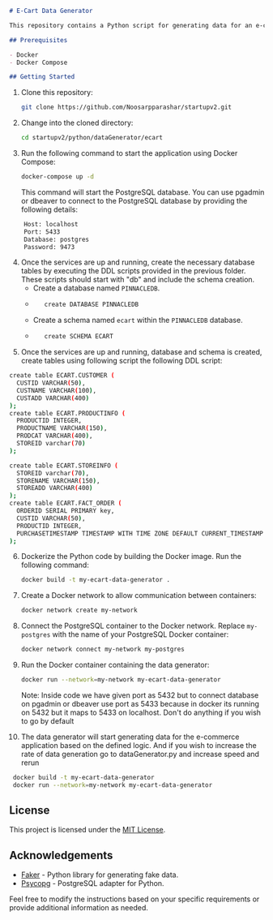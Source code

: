 ```markdown
# E-Cart Data Generator

This repository contains a Python script for generating data for an e-commerce application. The data generator can be Dockerized and run using Docker Compose.

## Prerequisites

- Docker
- Docker Compose

## Getting Started

```
1. Clone this repository:
   ```bash
   git clone https://github.com/Noosarpparashar/startupv2.git
   ```

2. Change into the cloned directory:
   ```bash
   cd startupv2/python/dataGenerator/ecart
   

3. Run the following command to start the application using Docker Compose:
   ```bash
   docker-compose up -d
   ```

   This command will start  the PostgreSQL database.
   You can use pgadmin or dbeaver to connect to the PostgreSQL database by providing the following details:
```bash
    Host: localhost
    Port: 5433
    Database: postgres
    Password: 9473
 ```
    
    


4. Once the services are up and running, create the necessary database tables by executing the DDL scripts provided in the previous folder. These scripts should start with "db" and include the schema creation.
   - Create a database named `PINNACLEDB`. 
   - ```bash
        create DATABASE PINNACLEDB
   - Create a schema named `ecart` within the `PINNACLEDB` database.
   - ```bash
        create SCHEMA ECART
5.   Once the services are up and running, database and schema is created, create tables using following script the following DDL script:

```bash
create table ECART.CUSTOMER (
  CUSTID VARCHAR(50),
  CUSTNAME VARCHAR(100),
  CUSTADD VARCHAR(400)
); 
create table ECART.PRODUCTINFO (
  PRODUCTID INTEGER,
  PRODUCTNAME VARCHAR(150),
  PRODCAT VARCHAR(400),
  STOREID varchar(70)
);

create table ECART.STOREINFO (
  STOREID varchar(70),
  STORENAME VARCHAR(150),
  STOREADD VARCHAR(400)
);
create table ECART.FACT_ORDER (
  ORDERID SERIAL PRIMARY key,
  CUSTID VARCHAR(50),
  PRODUCTID INTEGER,
  PURCHASETIMESTAMP TIMESTAMP WITH TIME ZONE DEFAULT CURRENT_TIMESTAMP
);
``` 

6. Dockerize the Python code by building the Docker image. Run the following command:
   ```bash
   docker build -t my-ecart-data-generator .
   ```

7. Create a Docker network to allow communication between containers:
   ```bash
   docker network create my-network
   ```

8. Connect the PostgreSQL container to the Docker network. Replace `my-postgres` with the name of your PostgreSQL Docker container:
   ```bash
   docker network connect my-network my-postgres
   ```

9. Run the Docker container containing the data generator:
   ```bash
   docker run --network=my-network my-ecart-data-generator
   ```

   Note: Inside code we have given port as 5432 but to connect database on pgadmin or dbeaver use port as 5433 because in docker its running on 5432 but it maps to 5433 on localhost. Don't do anything if you wish to go by default

10. The data generator will start generating data for the e-commerce application based on the defined logic. And if you wish to increase the rate of data generation go to dataGenerator.py and increase speed  and rerun 
```bash
 docker build -t my-ecart-data-generator
 docker run --network=my-network my-ecart-data-generator
```

## License

This project is licensed under the [MIT License](LICENSE).

## Acknowledgements

- [Faker](https://faker.readthedocs.io) - Python library for generating fake data.
- [Psycopg](https://www.psycopg.org) - PostgreSQL adapter for Python.

Feel free to modify the instructions based on your specific requirements or provide additional information as needed.
```
```
